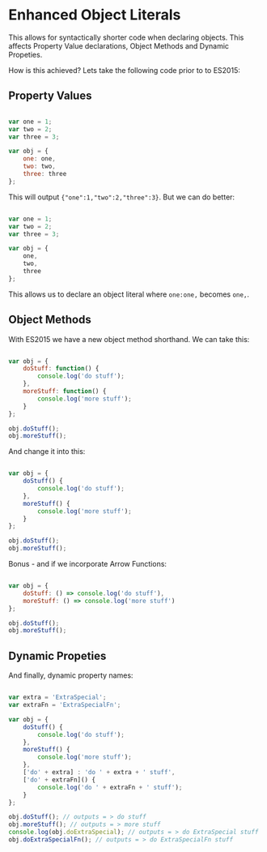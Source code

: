 # Enhanced Object Literals

This allows for syntactically shorter code when declaring objects. This affects Property Value declarations, Object Methods and Dynamic Propeties.

How is this achieved? Lets take the following code prior to to ES2015:

## Property Values

```javascript

var one = 1;
var two = 2;
var three = 3;

var obj = {
	one: one,
	two: two,
	three: three
};

```

This will output `{"one":1,"two":2,"three":3}`. But we can do better:

```javascript

var one = 1;
var two = 2;
var three = 3;

var obj = {
	one,
	two,
	three
};

```

This allows us to declare an object literal where `one:one,` becomes `one,`.

## Object Methods

With ES2015 we have a new object method shorthand. We can take this:

```javascript

var obj = {
	doStuff: function() {
		console.log('do stuff');
	},
	moreStuff: function() {
		console.log('more stuff');
	}
};

obj.doStuff();
obj.moreStuff();

```

And change it into this:

```javascript

var obj = {
	doStuff() {
		console.log('do stuff');
	},
	moreStuff() {
		console.log('more stuff');
	}
};

obj.doStuff();
obj.moreStuff();

```

Bonus - and if we incorporate Arrow Functions:

```javascript

var obj = {
	doStuff: () => console.log('do stuff'),
	moreStuff: () => console.log('more stuff')
};

obj.doStuff();
obj.moreStuff();

```

## Dynamic Propeties

And finally, dynamic property names:

```javascript

var extra = 'ExtraSpecial';
var extraFn = 'ExtraSpecialFn';

var obj = {
	doStuff() {
		console.log('do stuff');
	},
	moreStuff() {
		console.log('more stuff');
	},
	['do' + extra] : 'do ' + extra + ' stuff',
	['do' + extraFn]() {
		console.log('do ' + extraFn + ' stuff');
	}
};

obj.doStuff(); // outputs = > do stuff
obj.moreStuff(); // outputs = > more stuff
console.log(obj.doExtraSpecial); // outputs = > do ExtraSpecial stuff
obj.doExtraSpecialFn(); // outputs = > do ExtraSpecialFn stuff

```
